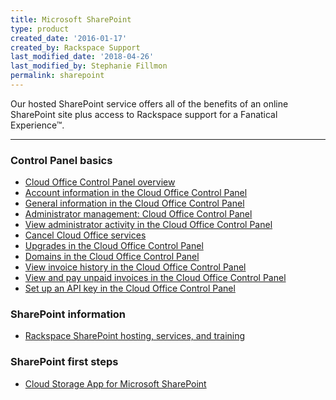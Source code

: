 ```yaml
---
title: Microsoft SharePoint
type: product
created_date: '2016-01-17'
created_by: Rackspace Support
last_modified_date: '2018-04-26'
last_modified_by: Stephanie Fillmon
permalink: sharepoint
---
```


Our hosted SharePoint service offers all of the benefits of an online SharePoint site plus access to Rackspace support for a Fanatical Experience&trade;.

<hr />

###  Control Panel basics

- [Cloud Office Control Panel overview](/support/how-to/cloud-office-control-panel-overview)
- [Account information in the Cloud Office Control Panel](/support/how-to/my-account-cloud-office-control-panel)
- [General information in the Cloud Office Control Panel](/support/how-to/general-information-cloud-office-control-panel)
- [Administrator management: Cloud Office Control Panel](/support/how-to/administrator-management-cloud-office-control-panel)
- [View administrator activity in the Cloud Office Control Panel](/support/how-to/view-administrator-activity-in-the-cloud-office-control-panel)
- [Cancel Cloud Office services](/support/how-to/cancel-cloud-office-services)
- [Upgrades in the Cloud Office Control Panel](/support/how-to/upgrades-cloud-office-control-panel)
- [Domains in the Cloud Office Control Panel](/support/how-to/domains-cloud-office-control-panel)
- [View invoice history in the Cloud Office Control Panel](/support/how-to/view-invoice-history-cloud-office-control-panel)
- [View and pay unpaid invoices in the Cloud Office Control Panel](/support/how-to/view-and-pay-unpaid-invoices-cloud-office-control-panel)
- [Set up an API key in the Cloud Office Control Panel](/support/how-to/set-up-an-api-key-cloud-office-control-panel)

###  SharePoint information

- [Rackspace SharePoint hosting, services, and training](https://sharepoint.rackspace.com/)

###  SharePoint first steps

- [Cloud Storage App for Microsoft SharePoint](/support/how-to/cloud-storage-app-for-microsoft-sharepoint-overview)
